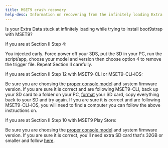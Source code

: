 ```yaml
---
title: MSET9 crash recovery
help-desc: Information on recovering from the infinitely loading Extra Data ARM9 crash (Spinning Square)
---
```


Is your Extra Data stuck at infinitely loading while trying to install boot9strap with MSET9?

If you are at Section II Step 4:

You injected early. Force power off your 3DS, put the SD in your PC, run the script/app, choose your model and version then choose option 4 to remove the trigger file. Repeat Section II carefully.

If you are at Section II Step 12 with MSET9-CLI or MSET9-CLI-iOS:

Be sure you are choosing the [proper console model](https://3ds.hacks.guide/images/3dsmodels.png) and system firmware version. If you are sure it is correct and are following MSET9-CLI, back up your SD card to a folder on your PC, [format](https://wiki.hacks.guide/wiki/Formatting_an_SD_card) your SD card, copy everything back to your SD and try again. If you are sure it is correct and are following MSET9-CLI-iOS, you will need to find a computer you can follow the above instructions on.

If you are at Section II Step 10 with MSET9 Play Store:

Be sure you are choosing the [proper console model](https://3ds.hacks.guide/images/3dsmodels.png) and system firmware version. If you are sure it is correct, you'll need extra SD card that's 32GB or smaller and follow [here](https://wiki.hacks.guide/wiki/3DS:MSET9_fresh).
